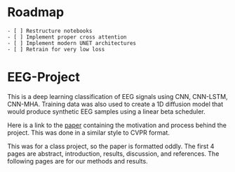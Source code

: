 # Roadmap
	- [ ] Restructure notebooks
    - [ ] Implement proper cross attention
    - [ ] Implement modern UNET architectures
    - [ ] Retrain for very low loss

# EEG-Project
This is a deep learning classification of EEG signals using CNN, CNN-LSTM, CNN-MHA. Training data was also used to create a 1D diffusion model that would produce synthetic EEG samples using a linear beta scheduler.

Here is a link to the [paper](paper.pdf) containing the motivation and process behind the project. This was done in a similar style to CVPR format.

This was for a class project, so the paper is formatted oddly. The first 4 pages are abstract, introduction, results, discussion, and references. The following pages are for our methods and results.